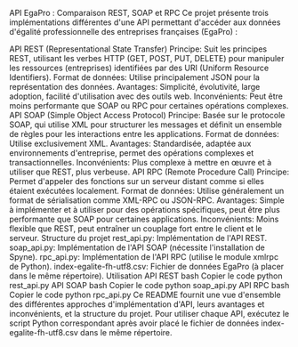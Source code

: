 API EgaPro : Comparaison REST, SOAP et RPC
Ce projet présente trois implémentations différentes d'une API permettant d'accéder aux données d'égalité professionnelle des entreprises françaises (EgaPro) :

API REST (Representational State Transfer)
Principe: Suit les principes REST, utilisant les verbes HTTP (GET, POST, PUT, DELETE) pour manipuler les ressources (entreprises) identifiées par des URI (Uniform Resource Identifiers).
Format de données: Utilise principalement JSON pour la représentation des données.
Avantages: Simplicité, évolutivité, large adoption, facilité d'utilisation avec des outils web.
Inconvénients: Peut être moins performante que SOAP ou RPC pour certaines opérations complexes.
API SOAP (Simple Object Access Protocol)
Principe: Basée sur le protocole SOAP, qui utilise XML pour structurer les messages et définit un ensemble de règles pour les interactions entre les applications.
Format de données: Utilise exclusivement XML.
Avantages: Standardisée, adaptée aux environnements d'entreprise, permet des opérations complexes et transactionnelles.
Inconvénients: Plus complexe à mettre en œuvre et à utiliser que REST, plus verbeuse.
API RPC (Remote Procedure Call)
Principe: Permet d'appeler des fonctions sur un serveur distant comme si elles étaient exécutées localement.
Format de données: Utilise généralement un format de sérialisation comme XML-RPC ou JSON-RPC.
Avantages: Simple à implémenter et à utiliser pour des opérations spécifiques, peut être plus performante que SOAP pour certaines applications.
Inconvénients: Moins flexible que REST, peut entraîner un couplage fort entre le client et le serveur.
Structure du projet
rest_api.py: Implémentation de l'API REST.
soap_api.py: Implémentation de l'API SOAP (nécessite l'installation de Spyne).
rpc_api.py: Implémentation de l'API RPC (utilise le module xmlrpc de Python).
index-egalite-fh-utf8.csv: Fichier de données EgaPro (à placer dans le même répertoire).
Utilisation
API REST
bash
Copier le code
python rest_api.py
API SOAP
bash
Copier le code
python soap_api.py
API RPC
bash
Copier le code
python rpc_api.py
Ce README fournit une vue d'ensemble des différentes approches d'implémentation d'API, leurs avantages et inconvénients, et la structure du projet. Pour utiliser chaque API, exécutez le script Python correspondant après avoir placé le fichier de données index-egalite-fh-utf8.csv dans le même répertoire.